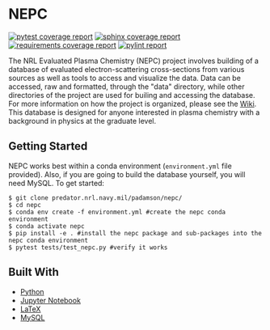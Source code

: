 # NEPC

<!--[![pipeline status](http://predator.nrl.navy.mil/padamson/nepc/badges/master/pipeline.svg)](http://predator.nrl.navy.mil/padamson/nepc/commits/master)
-->
[![pytest coverage report](https://predator.nrl.navy.mil/padamson/nepc/-/jobs/artifacts/master/raw/pytest.svg?job=pytest)](https://predator.nrl.navy.mil/padamson/nepc/commits/master)
[![sphinx coverage report](https://predator.nrl.navy.mil/padamson/nepc/-/jobs/artifacts/master/raw/sphinx.svg?job=sphinx)](http://132.250.158.124:3838/nepc/doc/)
[![requirements coverage report](https://predator.nrl.navy.mil/padamson/nepc/-/jobs/artifacts/master/raw/doorstop.svg?job=doorstop)](http://132.250.158.124:3838/nepc/reqt/)
[![pylint report](https://predator.nrl.navy.mil/padamson/nepc/-/jobs/artifacts/master/raw/pylint.svg?job=pylint)](https://predator.nrl.navy.mil/padamson/nepc/commits/master)

The NRL Evaluated Plasma Chemistry (NEPC) project involves building of a 
database of evaluated electron-scattering cross-sections from various sources as well as 
tools to access and visualize the data. Data can be accessed, raw and formatted, through the 
"data" directory, while other directories of the project are used for builing and accessing 
the database. For more information on how the project is organized, please see the 
[Wiki](http://predator.nrl.navy.mil/padamson/nepc/wikis/home). This database is designed 
for anyone interested in plasma chemistry with a background in physics at the graduate level.

## Getting Started

NEPC works best within a conda environment (`environment.yml` file provided). Also, if you are going to build the
database yourself, you will need MySQL. To get started:

```console
$ git clone predator.nrl.navy.mil/padamson/nepc/
$ cd nepc
$ conda env create -f environment.yml #create the nepc conda environment 
$ conda activate nepc
$ pip install -e . #install the nepc package and sub-packages into the nepc conda environment
$ pytest tests/test_nepc.py #verify it works
```

## Built With

*  [Python](https://www.python.org/) 
*  [Jupyter Notebook](https://jupyter.org/)
*  [LaTeX](https://www.latex-project.org/)
*  [MySQL](https://www.mysql.com/)
